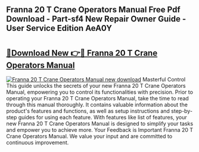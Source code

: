 ## Franna 20 T Crane Operators Manual Free Pdf Download - Part-sf4 New Repair Owner Guide - User Service Edition AeA0Y

# <h2><a href="http://bc95181.oget.top/?id=Franna+20+T+Crane+Operators+Manual">🔗Download New 👉🔴 Franna 20 T Crane Operators Manual</a></h2>

[![Franna 20 T Crane Operators Manual new download](https://i.imgur.com/5g1atiW.png)](http://bc95181.oget.top/?id=Franna+20+T+Crane+Operators+Manual)
Masterful Control This guide unlocks the secrets of your new Franna 20 T Crane Operators Manual, empowering you to control its functionalities with precision. Prior to operating your Franna 20 T Crane Operators Manual, take the time to read through this manual thoroughly. It contains valuable information about the product's features and functions, as well as setup instructions and step-by-step guides for using each feature. With features like list of features, your new Franna 20 T Crane Operators Manual is designed to simplify your tasks and empower you to achieve more. Your Feedback is Important Franna 20 T Crane Operators Manual. We value your input and are committed to continuous improvement.
